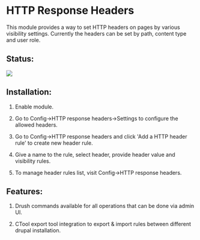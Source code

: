 HTTP Response Headers
=====================

This module provides a way to  set HTTP headers on pages by various visibility
settings. Currently the headers can be set by path, content type and user role.

Status:
-------

<img src="https://insight.sensiolabs.com/projects/79e25957-90ee-48e0-be96-3c5a5f62bbb2/mini.png" />

Installation:
-------------

1. Enable module.

2. Go to Config->HTTP response headers->Settings to configure the allowed
headers.

3. Go to Config->HTTP response headers and click 'Add a HTTP header rule' to
create new header rule.

4. Give a name to the rule, select header, provide header value and visibility
rules.

5. To manage header rules list, visit Config->HTTP response headers.


Features:
---------

1. Drush commands available for all operations that can be done via admin UI.

2. CTool export tool integration to export & import rules between different
drupal installation.
